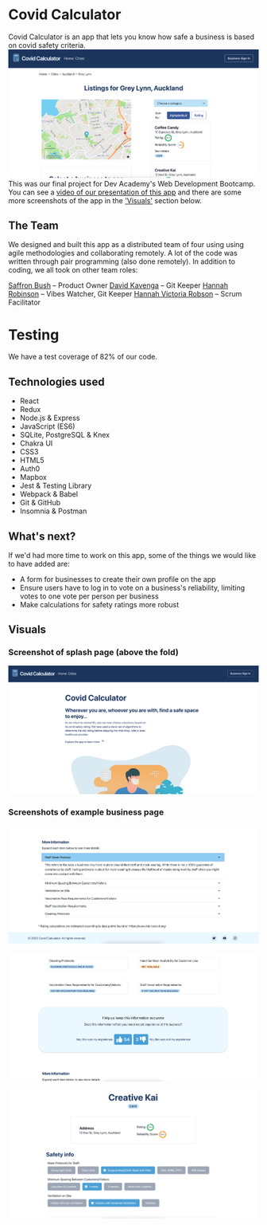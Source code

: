 # Covid Calculator

Covid Calculator is an app that lets you know how safe a business is based on covid safety criteria.
![Screenshot of app](https://github.com/whai-2022/Covid-Calculator/blob/main/server/public/images/screenshot-suburb-page.png)
This was our final project for Dev Academy's Web Development Bootcamp. You can see a [video of our presentation of this app](https://www.youtube.com/watch?v=THQNXGFnZdg) and there are some more screenshots of the app in the ['Visuals'](https://github.com/whai-2022/Covid-Calculator/tree/main#visuals) section below.

## The Team

We designed and built this app as a distributed team of four using using agile methodologies and collaborating remotely. A lot of the code was written through pair programming (also done remotely). In addition to coding, we all took on other team roles:

[Saffron Bush](https://github.com/saffron-bush) – Product Owner
[David Kavenga](https://github.com/david-kavenga) – Git Keeper
[Hannah Robinson](https://github.com/hannah-robinson) – Vibes Watcher, Git Keeper
[Hannah Victoria Robson](https://github.com/hannah-victoria-robson) – Scrum Facilitator

# Testing

We have a test coverage of 82% of our code.

## Technologies used

- React
- Redux
- Node.js & Express
- JavaScript (ES6)
- SQLite, PostgreSQL & Knex
- Chakra UI
- CSS3
- HTML5
- Auth0
- Mapbox
- Jest & Testing Library
- Webpack & Babel
- Git & GitHub
- Insomnia & Postman

## What's next?

If we'd had more time to work on this app, some of the things we would like to have added are:

- A form for businesses to create their own profile on the app
- Ensure users have to log in to vote on a business's reliability, limiting votes to one vote per person per business
- Make calculations for safety ratings more robust

## Visuals

### Screenshot of splash page (above the fold)

![Screenshot of splash page](https://github.com/whai-2022/Covid-Calculator/blob/main/server/public/images/screenshot-splash-page.png)

### Screenshots of example business page

![Screenshot of splash page](https://github.com/whai-2022/Covid-Calculator/blob/main/server/public/images/screenshot-business-page-1.png)

![Screenshot of splash page](https://github.com/whai-2022/Covid-Calculator/blob/main/server/public/images/screenshot-business-page-2.png)

![Screenshot of splash page](https://github.com/whai-2022/Covid-Calculator/blob/main/server/public/images/screenshot-business-page-3.png)
